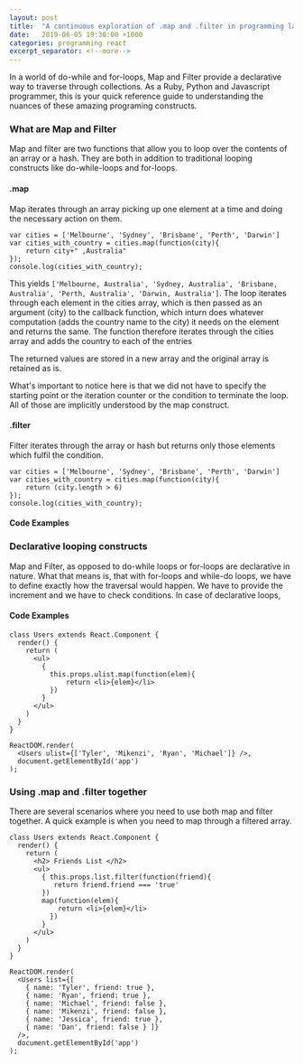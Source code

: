```yaml
---
layout: post
title:  "A continuous exploration of .map and .filter in programming languages"
date:   2019-06-05 19:30:00 +1000
categories: programming react
excerpt_separator: <!--more-->
---
```


In a world of do-while and for-loops, Map and Filter provide a declarative way to traverse through collections. As a Ruby, Python and Javascript programmer, this is your quick reference guide to understanding the nuances of these amazing programing constructs.
<!--more-->


### What are Map and Filter
Map and filter are two functions that allow you to loop over the contents of an array or a hash. They are both in addition to traditional looping constructs like do-while-loops and for-loops. 

#### .map 
Map iterates through an array picking up one element at a time and doing the necessary action on them.

```
var cities = ['Melbourne', 'Sydney', 'Brisbane', 'Perth', 'Darwin']
var cities_with_country = cities.map(function(city){
	return city+" ,Australia"
});
console.log(cities_with_country);
```

This yields `['Melbourne, Australia', 'Sydney, Australia', 'Brisbane, Australia', 'Perth, Australia', 'Darwin, Australia']`. The loop iterates through each element in the cities array, which is then passed as an argument (city) to the callback function, which inturn does whatever computation (adds the country name to the city) it needs on the element and returns the same. The function therefore iterates through the cities array and adds the country to each of the entries 

The returned values are stored in a new array and the original array is retained as is.  

What's important to notice here is that we did not have to specify the starting point or the iteration counter or the condition to terminate the loop. All of those are implicitly understood by the map construct. 

#### .filter 
Filter iterates through the array or hash but returns only those elements which fulfil the condition. 

```
var cities = ['Melbourne', 'Sydney', 'Brisbane', 'Perth', 'Darwin']
var cities_with_country = cities.map(function(city){
	return (city.length > 6)
});
console.log(cities_with_country);
```

#### Code Examples

### Declarative looping constructs
Map and Filter, as opposed to do-while loops or for-loops are declarative in nature. What that means is, that with for-loops and while-do loops, we have to define exactly how the traversal would happen. We have to provide the increment and we have to check conditions. In case of declarative loops, 


#### Code Examples
```
class Users extends React.Component {
  render() {
    return (
      <ul>
        {
          this.props.ulist.map(function(elem){ 
      		  return <li>{elem}</li>
          })
        }
      </ul>
    )
  }
}

ReactDOM.render(
  <Users ulist={['Tyler', 'Mikenzi', 'Ryan', 'Michael']} />,
  document.getElementById('app')
);
```

### Using .map and .filter together

There are several scenarios where you need to use both map and filter together. A quick example is when you need to map through a filtered array. 

```
class Users extends React.Component {
  render() {
    return (
      <h2> Friends List </h2>
      <ul>
        { this.props.list.filter(function(friend){
           return friend.friend === 'true' 
        })
        map(function(elem){ 
            return <li>{elem}</li>
          })
        }
      </ul>
    )
  }
}

ReactDOM.render(
  <Users list={[
    { name: 'Tyler', friend: true },
    { name: 'Ryan', friend: true },
    { name: 'Michael', friend: false },
    { name: 'Mikenzi', friend: false },
    { name: 'Jessica', friend: true },
    { name: 'Dan', friend: false } ]} 
  />,
  document.getElementById('app')
);

```